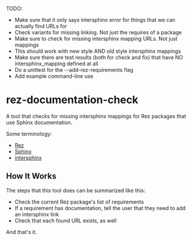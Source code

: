 
TODO:

- Make sure that it only says intersphinx error for things that we can actually find URLs for
- Check variants for missing linking. Not just the requires of a package
- Make sure to check for missing intersphinx mapping URLs. Not just mappings
- This should work with new style AND old style intersphinx mappings
- Make sure there are test results (both for check and fix) that have NO intersphinx_mapping defined at all
- Do a unittest for the --add-rez-requirements flag
- Add example command-line use


# rez-documentation-check

A tool that checks for missing intersphinx mappings for Rez packages
that use Sphinx documentation.

Some terminology:

- [Rez](https://github.com/nerdvegas/rez)
- [Sphinx](https://www.sphinx-doc.org/en/master/usage/quickstart.html)
- [intersphinx](https://www.sphinx-doc.org/en/master/usage/extensions/intersphinx.html)


## How It Works

The steps that this tool does can be summarized like this:

- Check the current Rez package's list of requirements
- If a requirement has documentation, tell the user that
  they need to add an intersphinx link
- Check that each found URL exists, as well

And that's it.
